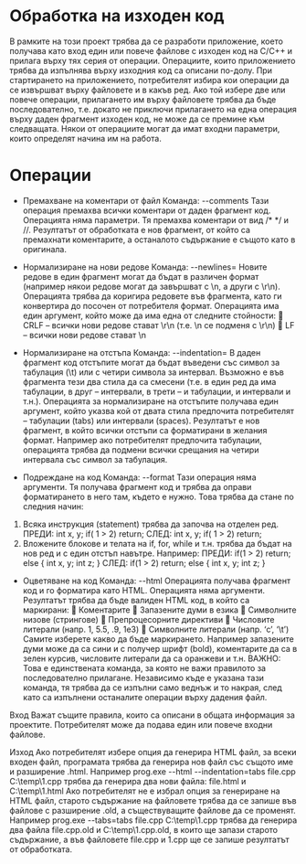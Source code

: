 # Обработка на изходен код

В рамките на този проект трябва да се разработи приложение, което получава като вход един
или повече файлове с изходен код на C/C++ и прилага върху тях серия от операции. Операциите,
които приложението трябва да изпълнява върху изходния код са описани по-долу.
При стартирането на приложението, потребителят избира кои операции да се извършват върху
файловете и в какъв ред. Ако той избере две или повече операции, прилагането им върху
файловете трябва да бъде последователно, т.е. докато не приключи прилагането на една операция
върху даден фрагмент изходен код, не може да се премине към следващата. Някои от операциите
могат да имат входни параметри, които определят начина им на работа.

# Операции

- Премахване на коментари от файл
Команда: --comments
Тази операция премахва всички коментари от даден фрагмент код. Операцията няма
параметри. Тя премахва коментари от вид /* */ и //. Резултатът от обработката е нов фрагмент, от
който са премахнати коментарите, а останалото съдържание е същото като в оригинала.

- Нормализиране на нови редове
Команда: --newlines=<format>
Новите редове в един фрагмент могат да бъдат в различен формат (например някои редове
могат да завършват с \n, а други с \r\n). Операцията трябва да коригира редовете във фрагмента,
като ги конвертира до посочен от потребителя формат.
Операцията има един аргумент, който може да има една от следните стойности:
 CRLF – всички нови редове стават \r\n (т.е. \n се подменя с \r\n)
 LF – всички нови редове стават \n

- Нормализиране на отстъпа
Команда: --indentation=<format>
В даден фрагмент код отстъпите могат да бъдат въведени със символ за табулация (\t) или с
четири символа за интервал. Възможно е във фрагмента тези два стила да са смесени (т.е. в един
ред да има табулации, в друг – интервали, в трети – и табулации, и интервали и т.н.). Операцията за
нормализиране на отстъпите получава един аргумент, който указва кой от двата стила предпочита
потребителят – табулации (tabs) или интервали (spaces). Резултатът е нов фрагмент, в който всички
отстъпи са форматирани в желания формат. Например ако потребителят предпочита табулации,
операцията трябва да подмени всички срещания на четири интервала със символ за табулация. 

- Подреждане на код
Команда: --format
Тази операция няма аргументи. Тя получава фрагмент код и трябва да оправи форматирането в
него там, където е нужно. Това трябва да стане по следния начин:
1. Всяка инструкция (statement) трябва да започва на отделен ред.
ПРЕДИ:
int x, y; if( 1 > 2) return;
СЛЕД:
int x, y;
if( 1 > 2) return;
2. Вложените блокове и телата на if, for, while и т.н. трябва да бъдат на нов ред и с един
отстъп навътре. Например:
ПРЕДИ:
if(1 > 2) return; else
 {
 int x, y;
int z;
 }
СЛЕД:
if(1 > 2)
 return;
else
{
 int x, y;
 int z;
}

- Оцветяване на код
Команда: --html
Операцията получава фрагмент код и го форматира като HTML. Операцията няма аргументи.
Резултатът трябва да бъде валиден HTML код, в който са маркирани:
 Коментарите
 Запазените думи в езика
 Символните низове (стрингове)
 Препроцесорните директиви
 Числовите литерали (напр. 1, 5.5, .9, 1e3)
 Символните литерали (напр. ‘c’, ‘\t’)
Самите изберете какво да бъде маркирането. Например запазените думи може да са сини и с
получер шрифт (bold), коментарите да са в зелен курсив, числовите литерали да са оранжеви и т.н.
ВАЖНО: Това е единствената команда, за която не важи правилото за последователно
прилагане. Независимо къде е указана тази команда, тя трябва да се изпълни само веднъж и то
накрая, след като са изпълнени останалите операции върху дадения файл.

Вход
Важат същите правила, които са описани в общата информация за проектите. Потребителят
може да подава един или повече входни файлове.

Изход
Ако потребителят избере опция да генерира HTML файл, за всеки входен файл, програмата
трябва да генерира нов файл със същото име и разширение .html. Например
prog.exe --html --indentation=tabs file.cpp C:\temp\1.cpp
трябва да генерира два нови файла: file.html и C:\temp\1.html
Ако потребителят не е избрал опция за генериране на HTML файл, старото съдържание на
файловете трябва да се запише във файлове с разширение .old, а съществуващите файлове да се
променят. Например
prog.exe --tabs=tabs file.cpp C:\temp\1.cpp
трябва да генерира два файла file.cpp.old и C:\temp\1.cpp.old, в които ще запази старото
съдържание, а във файловете file.cpp и 1.cpp ще се запише резултатът от обработката.
